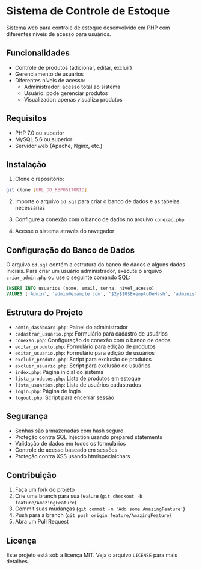 # Sistema de Controle de Estoque

Sistema web para controle de estoque desenvolvido em PHP com diferentes níveis de acesso para usuários.

## Funcionalidades

- Controle de produtos (adicionar, editar, excluir)
- Gerenciamento de usuários
- Diferentes níveis de acesso:
  - Administrador: acesso total ao sistema
  - Usuário: pode gerenciar produtos
  - Visualizador: apenas visualiza produtos

## Requisitos

- PHP 7.0 ou superior
- MySQL 5.6 ou superior
- Servidor web (Apache, Nginx, etc.)

## Instalação

1. Clone o repositório:
```bash
git clone [URL_DO_REPOSITORIO]
```

2. Importe o arquivo `bd.sql` para criar o banco de dados e as tabelas necessárias

3. Configure a conexão com o banco de dados no arquivo `conexao.php`

4. Acesse o sistema através do navegador

## Configuração do Banco de Dados

O arquivo `bd.sql` contém a estrutura do banco de dados e alguns dados iniciais. Para criar um usuário administrador, execute o arquivo `criar_admin.php` ou use o seguinte comando SQL:

```sql
INSERT INTO usuarios (nome, email, senha, nivel_acesso)
VALUES ('Admin', 'admin@example.com', '$2y$10$ExemploDeHash', 'administrador');
```

## Estrutura do Projeto

- `admin_dashboard.php`: Painel do administrador
- `cadastrar_usuario.php`: Formulário para cadastro de usuários
- `conexao.php`: Configuração de conexão com o banco de dados
- `editar_produto.php`: Formulário para edição de produtos
- `editar_usuario.php`: Formulário para edição de usuários
- `excluir_produto.php`: Script para exclusão de produtos
- `excluir_usuario.php`: Script para exclusão de usuários
- `index.php`: Página inicial do sistema
- `lista_produtos.php`: Lista de produtos em estoque
- `lista_usuarios.php`: Lista de usuários cadastrados
- `login.php`: Página de login
- `logout.php`: Script para encerrar sessão

## Segurança

- Senhas são armazenadas com hash seguro
- Proteção contra SQL Injection usando prepared statements
- Validação de dados em todos os formulários
- Controle de acesso baseado em sessões
- Proteção contra XSS usando htmlspecialchars

## Contribuição

1. Faça um fork do projeto
2. Crie uma branch para sua feature (`git checkout -b feature/AmazingFeature`)
3. Commit suas mudanças (`git commit -m 'Add some AmazingFeature'`)
4. Push para a branch (`git push origin feature/AmazingFeature`)
5. Abra um Pull Request

## Licença

Este projeto está sob a licença MIT. Veja o arquivo `LICENSE` para mais detalhes. 